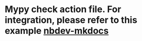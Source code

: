 # Mypy check action file. For integration, please refer to this example [nbdev-mkdocs](https://github.com/airtai/nbdev-mkdocs/blob/main/.github/workflows/test.yaml)
